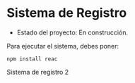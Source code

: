 <h1> Sistema de Registro </h1> 

- Estado del proyecto: En construcción.

Para ejecutar el sistema, debes poner:

``` npm install reac ```

Sistema de registro 2
